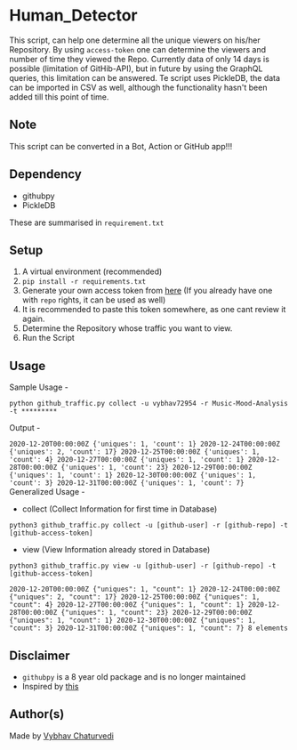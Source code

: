# Human_Detector

This script, can help one determine all the unique viewers on his/her Repository.
By using `access-token` one can determine the viewers and number of time they viewed the Repo.
Currently data of only 14 days is possible (limitation of GitHib-API), but in future by using the GraphQL queries, this limitation can be answered.
Te script uses PickleDB, the data can be imported in CSV as well, although the functionality hasn't been added till this point of time.

## Note

This script can be converted in a Bot, Action or GitHub app!!!


## Dependency

- githubpy
- PickleDB

These are summarised in `requirement.txt`


## Setup

1. A virtual environment (recommended)
1. `pip install -r requirements.txt`
1. Generate your own access token from [here](https://github.com/settings/tokens) (If you already have one with `repo` rights, it can be used as well)
1. It is recommended to paste this token somewhere, as one cant review it again.
1. Determine the Repository whose traffic you want to view.
1. Run the Script

## Usage

Sample Usage -

`
python github_traffic.py collect -u vybhav72954 -r Music-Mood-Analysis -t *********
`

Output -

`
2020-12-20T00:00:00Z {'uniques': 1, 'count': 1}
2020-12-24T00:00:00Z {'uniques': 2, 'count': 17}
2020-12-25T00:00:00Z {'uniques': 1, 'count': 4}
2020-12-27T00:00:00Z {'uniques': 1, 'count': 1}
2020-12-28T00:00:00Z {'uniques': 1, 'count': 23}
2020-12-29T00:00:00Z {'uniques': 1, 'count': 1}
2020-12-30T00:00:00Z {'uniques': 1, 'count': 3}
2020-12-31T00:00:00Z {'uniques': 1, 'count': 7}
`
Generalized Usage -

- collect (Collect Information for first time in Database)

`
python3 github_traffic.py collect -u [github-user] -r [github-repo] -t [github-access-token]
`

- view (View Information already stored in Database)

`
python3 github_traffic.py view -u [github-user] -r [github-repo] -t [github-access-token]
`

`
2020-12-20T00:00:00Z {"uniques": 1, "count": 1}
2020-12-24T00:00:00Z {"uniques": 2, "count": 17}
2020-12-25T00:00:00Z {"uniques": 1, "count": 4}
2020-12-27T00:00:00Z {"uniques": 1, "count": 1}
2020-12-28T00:00:00Z {"uniques": 1, "count": 23}
2020-12-29T00:00:00Z {"uniques": 1, "count": 1}
2020-12-30T00:00:00Z {"uniques": 1, "count": 3}
2020-12-31T00:00:00Z {"uniques": 1, "count": 7}
8 elements
`

## Disclaimer

- `githubpy` is a 8 year old package and is no longer maintained
- Inspired by [this](https://github.com/seladb/github-traffic-stats/blob/master/README.md)


## Author(s)  

Made by [Vybhav Chaturvedi](https://www.linkedin.com/in/vybhav-chaturvedi-0ba82614a/)

